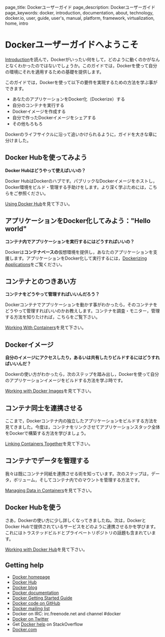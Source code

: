 page_title: Dockerユーザーガイド
page_description: Dockerユーザーガイド
page_keywords: docker, introduction, documentation, about, technology, docker.io, user, guide, user's, manual, platform, framework, virtualization, home, intro

# Dockerユーザーガイドへようこそ

[Introduction](/)を読んで，Dockerがいったい何をして，どのように動くのかがなんとなくわかったのではないでしょうか。このガイドでは，Dockerを使って自分の環境にそれを適用するための基礎を提供します。

このガイドでは，Dockerを使って以下の要件を実現するための方法を学ぶ事ができます。

* あなたのアプリケーションをDocker化（Dockerize）する
* 自分のコンテナを実行する
* Dockerイメージを作成する 
* 自分で作ったDockerイメージをシェアする
* その他もろもろ

Dockerのライフサイクルに沿って追いかけられるように，ガイドを大きな章に分けました。

## Docker Hubを使ってみよう

**Docker Hubはどうやって使えばいいの？**

Docker HubはDockerのハブです。パブリックなDockerイメージをホストし，Docker環境をビルド・管理する手助けをします。より深く学ぶためには，こちらをご参照ください。

[Using Docker Hub](/userguide/dockerhub)を見て下さい。


## アプリケーションをDocker化してみよう："Hello world"

**コンテナ内でアプリケーションを実行するにはどうすればいいの？**

Dockerは**コンテナベースの**仮想環境を提供し，あなたのアプリケーションを支援します。アプリケーションをDocker化して実行するには，[Dockerizing Applications](/userguide/dockerizing)をご覧ください。


## コンテナとのつきあい方

**コンテナをどうやって管理すればいいんだろう？**

Dockerコンテナでアプリケーションを動かす事がわかったら，そのコンテナをどうやって管理すればいいのかお教えします。コンテナを調査・モニター，管理する方法を知りたければ，こちらをご覧下さい。

[Working With Containers](/userguide/usingdocker)を見て下さい。

## Dockerイメージ

**自分のイメージにアクセスしたり，あるいは共有したりビルドするにはどうすればいいんだ？**

Dockerの使い方がわかったら，次のステップを踏み出し，Dockerを使って自分のアプリケーションイメージをビルドする方法を学ぶ時です。

[Working with Docker Images](/userguide/dockerimages)を見て下さい。

## コンテナ同士を連携させる

ここまで，Dockerコンテナ内の独立したアプリケーションをビルドする方法を見てきました。今度は，コンテナをリンクさせてアプリケーションスタック全体をDockerで構築する方法を学びましょう。

[Linking Containers Together](/userguide/dockerlinks)を見て下さい。

## コンテナでデータを管理する

我々は既にコンテナ同紙を連携させる術を知っています。次のステップは，データ，ボリューム，そしてコンテナ内でのマウントを管理する方法です。

[Managing Data in Containers](/userguide/dockervolumes)を見て下さい。

## Docker Hubを使う

さあ，Dockerの使い方に少し詳しくなってきましたね。次は，DockerとDocker Hubで提供されているサービスをどのように連携させるかを学びます。これにはトラステッドビルドとプライベートリポジトリの話題も含まれています。

[Working with Docker Hub](/userguide/dockerrepos)を見て下さい。

## Getting help

* [Docker homepage](http://www.docker.io/)
* [Docker Hub](https://hub.docker.com)
* [Docker blog](http://blog.docker.io/)
* [Docker documentation](http://docs.docker.io/)
* [Docker Getting Started Guide](http://www.docker.io/gettingstarted/)
* [Docker code on GitHub](https://github.com/dotcloud/docker)
* [Docker mailing
  list](https://groups.google.com/forum/#!forum/docker-user)
* Docker on IRC: irc.freenode.net and channel #docker
* [Docker on Twitter](http://twitter.com/docker)
* Get [Docker help](http://stackoverflow.com/search?q=docker) on
  StackOverflow
* [Docker.com](http://www.docker.com/)

